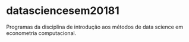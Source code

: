 # datasciencesem20181
Programas da disciplina de introdução aos métodos de data science em econometria computacional.
